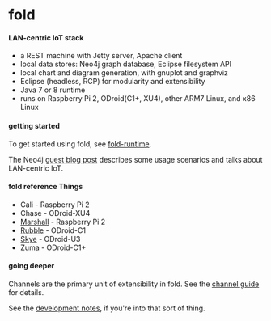 # fold

#### LAN-centric IoT stack

* a REST machine with Jetty server, Apache client
* local data stores: Neo4j graph database, Eclipse filesystem API
* local chart and diagram generation, with gnuplot and graphviz
* Eclipse (headless, RCP) for modularity and extensibility
* Java 7 or 8 runtime
* runs on Raspberry Pi 2, ODroid(C1+, XU4), other ARM7 Linux, and x86 Linux

#### getting started

To get started using fold, see [fold-runtime](https://github.com/cjdaly/fold-runtime).

The Neo4j [guest blog post](http://neo4j.com/blog/neo4j-on-raspberry-pi/) describes some usage scenarios and talks about LAN-centric IoT.

#### fold reference Things

* Cali - Raspberry Pi 2
* Chase - ODroid-XU4
* [Marshall](https://github.com/cjdaly/fold/wiki/fold-Thing-Marshall) - Raspberry Pi 2
* [Rubble](https://github.com/cjdaly/fold/wiki/fold-Thing-Rubble) - ODroid-C1
* [Skye](https://github.com/cjdaly/fold/wiki/fold-Thing-Skye) - ODroid-U3
* Zuma - ODroid-C1+

#### going deeper

Channels are the primary unit of extensibility in fold.
See the [channel guide](https://github.com/cjdaly/fold/wiki/fold-channel-guide) for details.

See the [development notes](https://github.com/cjdaly/fold/wiki/fold-development),
if you're into that sort of thing.

